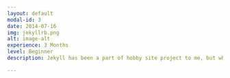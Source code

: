 ```yaml
---
layout: default
modal-id: 3
date: 2014-07-16
img: jekyllrb.png
alt: image-alt
experience: 3 Months
level: Beginner
description: Jekyll has been a part of hobby site project to me, but whos not to say that it has some great potential, I found Jekyll to be a increibly nice experience for rapidly creating web content, while quickly pushing to github repositories for everyone to see. I'm currently working around to getting to know more of jekyll.

---
```

